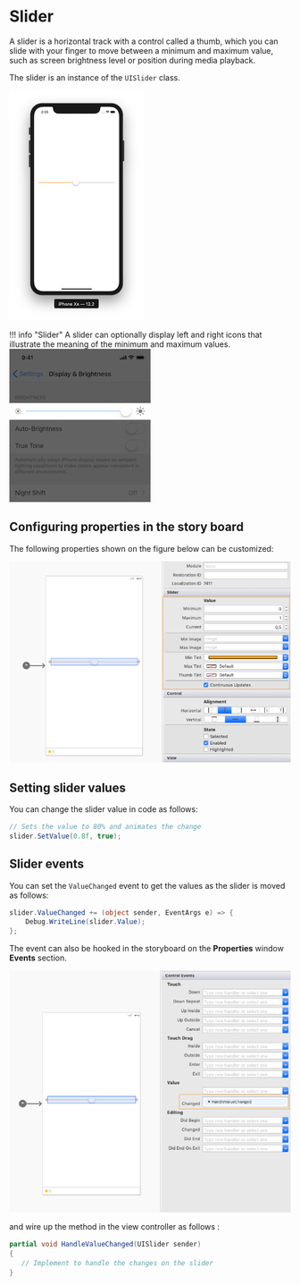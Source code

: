 # Slider

A slider is a horizontal track with a control called a thumb, which you can slide with your finger to move between a minimum and maximum value, such as screen brightness level or position during media playback. 

The slider is an instance of the `UISlider` class.

![Slider][1]

!!! info "Slider"
    A slider can optionally display left and right icons that illustrate the meaning of the minimum and maximum values. ![Slider][2]

## Configuring properties in the story board

The following properties shown on the figure below can be customized:

![Slider properties][3]

## Setting slider values

You can change the slider value in code as follows:

```csharp
// Sets the value to 80% and animates the change
slider.SetValue(0.8f, true);
```

## Slider events

You can set the `ValueChanged` event to get the values as the slider is moved as follows:

```csharp
slider.ValueChanged += (object sender, EventArgs e) => {
    Debug.WriteLine(slider.Value);
};
```

The event can also be hooked in the storyboard on the **Properties** window **Events** section.

![Slider value changed event][4]

and wire up the method in the view controller as follows :

```csharp
partial void HandleValueChanged(UISlider sender)
{
   // Implement to handle the changes on the slider
}
```

[1]: images/slider.png
[2]: images/sliders_2x.png
[3]: images/slider-properties.png
[4]: images/slider-value-changed-event.png